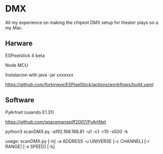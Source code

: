 # DMX

All my experience on making the chipest DMX setup for theater plays on a my Mac.

## Harware

ESPixelstick 4 beta

Node MCU

Instalacion with java -jar xxxxxxx

https://github.com/forkineye/ESPixelStick/actions/workflows/build.yaml

## Software

PyArtnet (usando E1.31)

https://github.com/spacemanspiff2007/PyArtNet

python3 scanDMX.py -a192.168.188.81 -u1 -c1 -r10 -s500 -k

usage: scanDMX.py [-h] -a ADDRESS -u UNIVERSE [-c CHANNEL] [-r RANGE] [-s SPEED] [-k]
